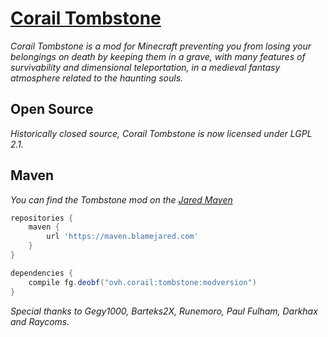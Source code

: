 # [Corail Tombstone](https://www.curseforge.com/minecraft/mc-mods/corail-tombstone)
*Corail Tombstone is a mod for Minecraft preventing you from losing your belongings on death by keeping them in a grave, with many features of survivability and dimensional teleportation, in a medieval fantasy atmosphere related to the haunting souls.*
## Open Source
*Historically closed source, Corail Tombstone is now licensed under LGPL 2.1.*
## Maven
*You can find the Tombstone mod on the [Jared Maven](https://maven.blamejared.com)*
```groovy
repositories {
    maven {
        url 'https://maven.blamejared.com'
    }
}

dependencies {
    compile fg.deobf("ovh.corail:tombstone:modversion")
}
```
*Special thanks to Gegy1000, Barteks2X, Runemoro, Paul Fulham, Darkhax and Raycoms.*